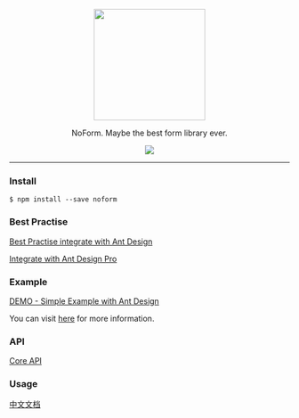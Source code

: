<p align="center"><img width="200" src="https://img.alicdn.com/tfs/TB1BaF2ueuSBuNjy1XcXXcYjFXa-275-191.svg"></p>

<p align="center">NoForm. Maybe the best form library ever.</p>

<p align="center">
  <a href="https://github.com/alibaba/ice/blob/master/LICENSE"><img src="https://img.shields.io/badge/license-MIT-brightgreen.svg"></a>
</p>

---

### Install

```shell
$ npm install --save noform
```

### Best Practise

[Best Practise integrate with Ant Design](https://alibaba.github.io/noform/#/docs?md=easy/best-practise-antd)

[Integrate with Ant Design Pro](https://alibaba.github.io/noform/#/docs?md=easy/advanced/antd-pro-demand)

### Example

[DEMO - Simple Example with Ant Design](https://alibaba.github.io/noform/examples/build)

You can visit [here](https://github.com/alibaba/noform/tree/master/examples) for more information.

### API

[Core API](https://alibaba.github.io/noform/#/api?md=all)

### Usage

[中文文档](https://alibaba.github.io/noform)
